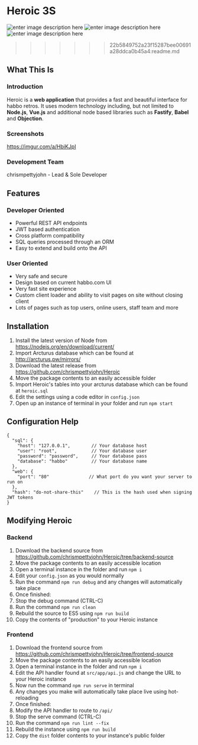 # Heroic 3S 
![enter image description here](https://img.shields.io/badge/Status-Development-28A7E6.svg?logo=github&longCache=true&style=for-the-badge) ![enter image description here](https://img.shields.io/badge/Version-3S.1-33C070.svg?logo=github&longCache=true&style=for-the-badge) ![enter image description here](https://img.shields.io/badge/Released-05%20NOV%202018-C0338C.svg?logo=github&longCache=true&style=for-the-badge)
>>>>>>> 22b5849752a23f15287bee00691a28ddca0b45a4:readme.md
## What This Is
### Introduction
Heroic is a **web application** that provides a fast and beautiful interface for habbo retros.  It uses modern technology including, but not limited to **Node.js**, **Vue.js** and additional node based libraries such as **Fastify**, **Babel** and **Objection**.
### Screenshots
https://imgur.com/a/HbiKJpI
### Development Team
chrismpettyjohn - Lead & Sole Developer
## Features

### Developer Oriented
 - Powerful REST API endpoints
 - JWT based authentication 
 - Cross platform compatibility
 - SQL queries processed through an ORM
 - Easy to extend and build onto the API
### User Oriented
 - Very safe and secure
 - Design based on current habbo.com UI
 - Very fast site experience 
 - Custom client loader and ability to visit pages on site without closing client
 - Lots of pages such as top users, online users, staff team and more

## Installation

 1. Install the latest version of Node from https://nodejs.org/en/download/current/
 2. Import Arcturus database which can be found at http://arcturus.pw/mirrors/
 3. Download the latest release from https://github.com/chrismpettyjohn/Heroic
 4. Move the package contents to an easily accessible folder
 5. Import Heroic's tables into your arcturus database which can be found at `heroic.sql`
 6. Edit the settings using a code editor in `config.json`
 7. Open up an instance of terminal in your folder and run `npm start`

## Configuration Help
```json5
{
  "sql": {
    "host": "127.0.0.1",        // Your database host
    "user": "root",             // Your database user
    "password": "password",     // Your database pass
    "database": "habbo"         // Your database name
  },
  "web": {
    "port": "80"               // What port do you want your server to run on
  },
  "hash": "do-not-share-this"    // This is the hash used when signing JWT tokens
}
```

## Modifying Heroic
### Backend

 1. Download the backend source from https://github.com/chrismpettyjohn/Heroic/tree/backend-source
 2. Move the package contents to an easily accessible location
 3. Open a terminal instance in the folder and run `npm i`
 4. Edit your `config.json` as you would normally
 5. Run the command `npm run debug` and any changes will automatically take place
 6. Once finished:
   7. Stop the debug command (CTRL-C)
   8. Run the command `npm run clean`
   9. Rebuild the source to ES5 using `npm run build`
   10. Copy the contents of "production" to your Heroic instance

### Frontend

 1. Download the frontend source from https://github.com/chrismpettyjohn/Heroic/tree/frontend-source
 2. Move the package contents to an easily accessible location
 3. Open a terminal instance in the folder and run `npm i`
 4. Edit the API handler found at `src/app/api.js` and change the URL to your Heroic instance
 5. Now run the command `npm run serve` in terminal
 6. Any changes you make will automatically take place live using hot-reloading
 7. Once finished:
   8. Modify the API handler to route to `/api/`
   9. Stop the serve command (CTRL-C)
   10. Run the command `npm run lint --fix`
   11. Rebuild the instance using `npm run build`
   12. Copy the `dist` folder contents to your instance's public folder  
 
